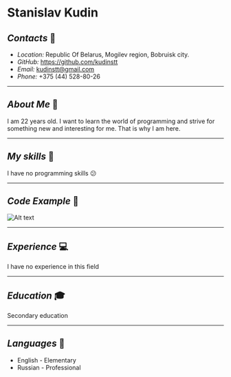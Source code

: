 # Stanislav Kudin
## ___Contacts___ :notebook:
* *Location:* Republic Of Belarus, Mogilev region, Bobruisk city.
* *GitHub:* https://github.com/kudinstt
* *Email:* kudinstt@gmail.com
* *Phone:* +375 (44) 528-80-26
********* 
## ___About Me___ :boy:
I am 22 years old. I want to learn the world of programming and strive for something new and interesting for me. That is why I am here.
*********
## ___My skills___ :scroll:
I have no programming skills :confused:
*********
## ___Code Example___ :page_with_curl:
![Alt text](%D0%A1%D0%BD%D0%B8%D0%BC%D0%BE%D0%BA-1.PNG)
*********
## ___Experience___ :computer:
I have no experience in this field 
*******
## ___Education___ :mortar_board:
Secondary education
*******
## ___Languages___ :pushpin:
* English - Elementary
* Russian - Professional
